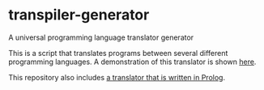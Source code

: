 # transpiler-generator
A universal programming language translator generator

This is a script that translates programs between several different programming languages.
A demonstration of this translator is shown [here](https://rawgit.com/jarble/transpiler-generator/master/pegjs_test.html).

This repository also includes [a translator that is written in Prolog](something.pl).
